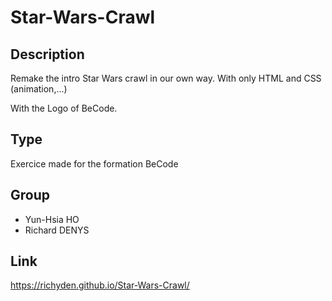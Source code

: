 # Star-Wars-Crawl

## Description
Remake the intro Star Wars crawl in our own way. With only HTML and CSS (animation,...)

With the Logo of BeCode.

## Type
Exercice made for the formation BeCode

## Group
* Yun-Hsia HO
* Richard DENYS

## Link

https://richyden.github.io/Star-Wars-Crawl/
